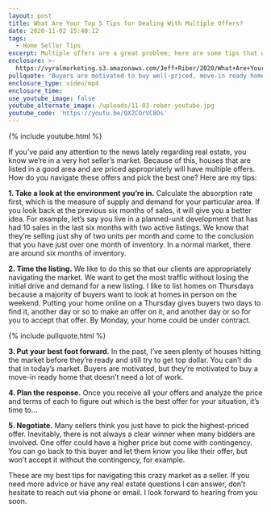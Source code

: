 ```yaml
---
layout: post
title: What Are Your Top 5 Tips for Dealing With Multiple Offers?
date: 2020-11-02 15:40:12
tags:
  - Home Seller Tips
excerpt: Multiple offers are a great problem; here are some tips that will help.
enclosure: >-
  https://vyralmarketing.s3.amazonaws.com/Jeff+Riber/2020/What+Are+Your+Top+5+Tips+for+Dealing+With+Multiple+Offers_.mp4
pullquote: 'Buyers are motivated to buy well-priced, move-in ready homes.'
enclosure_type: video/mp4
enclosure_time:
use_youtube_image: false
youtube_alternate_image: /uploads/11-03-reber-youtube.jpg
youtube_code: 'https://youtu.be/QX2COrVC8Os'
---
```


{% include youtube.html %}

If you’ve paid any attention to the news lately regarding real estate, you know we’re in a very hot seller’s market. Because of this, houses that are listed in a good area and are priced appropriately will have multiple offers. How do you navigate these offers and pick the best one? Here are my tips:

**1\. Take a look at the environment you’re in.** Calculate the absorption rate first, which is the measure of supply and demand for your particular area. If you look back at the previous six months of sales, it will give you a better idea. For example, let’s say you live in a planned-unit development that has had 10 sales in the last six months with two active listings. We know that they’re selling just shy of two units per month and come to the conclusion that you have just over one month of inventory. In a normal market, there are around six months of inventory.&nbsp;

**2\. Time the listing.** We like to do this so that our clients are appropriately navigating the market. We want to get the most traffic without losing the initial drive and demand for a new listing. I like to list homes on Thursdays because a majority of buyers want to look at homes in person on the weekend. Putting your home online on a Thursday gives buyers two days to find it, another day or so to make an offer on it, and another day or so for you to accept that offer. By Monday, your home could be under contract.

{% include pullquote.html %}

**3\. Put your best foot forward.** In the past, I’ve seen plenty of houses hitting the market before they’re ready and still try to get top dollar. You can’t do that in today’s market. Buyers are motivated, but they’re motivated to buy a move-in ready home that doesn’t need a lot of work.

**4\. Plan the response.** Once you receive all your offers and analyze the price and terms of each to figure out which is the best offer for your situation, it’s time to…

**5\. Negotiate.** Many sellers think you just have to pick the highest-priced offer. Inevitably, there is not always a clear winner when many bidders are involved. One offer could have a higher price but come with contingency. You can go back to this buyer and let them know you like their offer, but won’t accept it without the contingency, for example.

These are my best tips for navigating this crazy market as a seller. If you need more advice or have any real estate questions I can answer, don’t hesitate to reach out via phone or email. I look forward to hearing from you soon.
